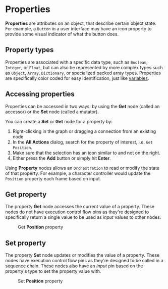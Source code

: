 
# Properties

**Properties** are attributes on an object, that describe certain object state.
For example, a `Button` in a user interface may have an icon property to provide some visual indicator of what the button does.

## Property types

Properties are associated with a specific data type, such as `Boolean`, `Integer`, or `Float`, but can also be represented by more complex types such as `Object`, `Array`, `Dictionary`, or specialized packed array types.
Properties are specifically color coded for easy identification, just like [variables](variables#variable-types).

## Accessing properties

Properties can be accessed in two ways: by using the **Get** node (called an accessor) or the **Set** node (called a mutator).

You can create a **Set** or **Get** node for a property by:

1. Right-clicking in the graph or dragging a connection from an existing node
2. In the **All Actions** dialog, search for the property of interest, i.e. `Get Position`.
3. Make sure that the selection has an icon similar to <EditorIcon name="MemberProperty"/> and not <EditorIcon name="MemberMethod"/> on the right.
4. Either press the **Add** button or simply hit **Enter**.

Using **Property** nodes allows an `Orchestration` to read or modify the state of that property.
For example, a character controller would update the `Position` property each frame based on input. 

## Get property

The property **Get** node accesses the current value of a property. 
These nodes do not have execution control flow pins as they're designed to specifically return a single value to be used as *input* values to other nodes.

<Figure image="/img/nodes/properties/property-get-node.png">Get <b>Position</b> property</Figure>

## Set property

The property **Set** node updates or modifies the value of a property.
These nodes have execution control flow pins as they're designed to be called in a sequence chain.
These nodes also have an *input* pin based on the property's type to set the property value with.

<Figure image="/img/nodes/properties/property-set-node.png">Set <b>Position</b> property</Figure>